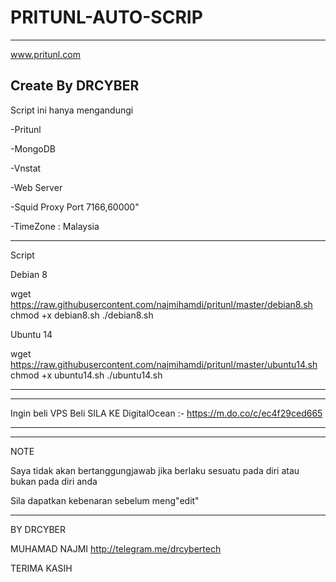 # PRITUNL-AUTO-SCRIP

-----------------------------------------
www.pritunl.com

Create By DRCYBER
-----------------------------------------



Script ini hanya mengandungi

-Pritunl

-MongoDB

-Vnstat

-Web Server

-Squid Proxy Port 7166,60000"

-TimeZone : Malaysia

-----------------------------------------

Script


Debian 8

wget https://raw.githubusercontent.com/najmihamdi/pritunl/master/debian8.sh
chmod +x debian8.sh
./debian8.sh


Ubuntu 14

wget https://raw.githubusercontent.com/najmihamdi/pritunl/master/ubuntu14.sh
chmod +x ubuntu14.sh
./ubuntu14.sh

-----------------------------------------


-----------------------------------------

Ingin beli VPS Beli SILA KE DigitalOcean :- https://m.do.co/c/ec4f29ced665

-----------------------------------------


-----------------------------------------

NOTE

Saya tidak akan bertanggungjawab jika berlaku sesuatu pada diri atau bukan pada diri anda

Sila dapatkan kebenaran sebelum meng"edit"

-----------------------------------------


BY DRCYBER

MUHAMAD NAJMI http://telegram.me/drcybertech

TERIMA KASIH
